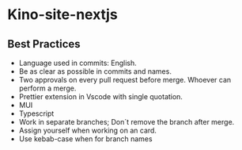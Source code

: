 # Kino-site-nextjs

## Best Practices

- Language used in commits: English.
- Be as clear as possible in commits and names.
- Two approvals on every pull request before merge. Whoever can perform a merge.
- Prettier extension in Vscode with single quotation.
- MUI
- Typescript
- Work in separate branches; Don´t remove the branch after merge.
- Assign yourself when working on an card.
- Use kebab-case when for branch names
